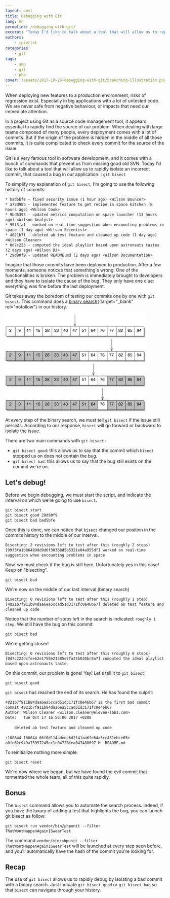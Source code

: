 ```yaml
---
layout: post
title: Debugging with Git
lang: en
permalink: /debugging-with-git/
excerpt: "Today I'd like to talk about a tool that will allow us to rapidly isolate an incorrect commit, that caused a bug in our application: git bisect"
authors:
    - rpierlot
categories:
    - git
tags:
    - amp
    - git
    - php
cover: /assets/2017-10-26-debugging-with-git/branching-illustration.png
---
```


When deploying new features to a production environment, risks of regression exist. Especially in big applications with a lot of untested code. We are never safe from negative behaviour, or impacts that need our immediate attention.

In a project using Git as a source code management tool, it appears essential to rapidly find the source of our problem. 
When dealing with large teams composed of many people, every deployment comes with a lot of commits.
But if the origin of the problem is hidden in the middle of all those commits, it is quite complicated to check every commit for the source of the issue.

Git is a very famous tool in software development, and it comes with a bunch of commands that prevent us from missing good old SVN.
Today I'd like to talk about a tool that will allow us to rapidly isolate an incorrect commit, that caused a bug in our application:  : `git bisect`

To simplify my explanation of `git bisect`, I'm going to use the following history of commits:

```
* bad5bfe - fixed security issue (1 hour ago) <Wilson Bouncer>
* a73d98b - implemented feature to get recipe in space kitchen (8 hours ago) <Wilson Cook>
* 9bd6395 - updated metrics computation on space launcher (13 hours ago) <Wilson Analyst>
* 99f3fa1 - worked on real-time suggestion when encounting problems in space (1 day ago) <Wilson Scientist>
* 4021b7f - deleted ab test feature and cleaned up code (1 day ago) <Wilson Cleaner>
* 0d7c223 - computed the ideal playlist based upon astronauts tastes (2 days ago) <Wilson DJ>
* 29d90f9 - updated README.md (2 days ago) <Wilson Documentation>
```
Imagine that those commits have been deployed to production. After a few moments, someone notices that something's wrong. One of the functionalities is broken.
The problem is immediately brought to developers and they have to isolate the cause of the bug. They only have one clue: everything was fine before the last deployment.
 
Git takes away the boredom of testing our commits one by one with `git bisect`. This command does a [binary search](https://en.wikipedia.org/wiki/Binary_search_algorithm){:target="_blank" rel="nofollow"} in our history.

![](/assets/2017-10-26-debugging-with-git/binary_search.jpg)

At every step of the binary search, we must tell `git bisect` if the issue still persists.
According to our response, `bisect` will go forward or backward to isolate the issue.

There are two main commands with `git bisect` :
* `git bisect good`: this allows us to say that the commit which `bisect` stopped us on does not contain the bug.
* `git bisect bad`: this allows us to say that the bug still exists on the commit we're on. 

## Let's debug!

Before we begin debugging, we must start the script, and indicate the interval on which we're going to use `bisect`.

```
git bisect start
git bisect good 29d90f9
git bisect bad bad5bfe
```
Once this is done, we can notice that `bisect` changed our position in the commits history to the middle of our interval.
```
Bisecting: 2 revisions left to test after this (roughly 2 steps)
[99f3fa1b86489dd9d6f30368d5b5321e04a955df] worked on real-time suggestion when encounting problems in space
```
Now, we must check if the bug is still here. Unfortunately yes in this case! 
Keep on "bisecting". 
```
git bisect bad
```
We're now on the middle of our last interval (binary search)
```
Bisecting: 0 revisions left to test after this (roughly 1 step)
[4021b7f911b84daa6ea5ccad51d3171fc0e46b67] deleted ab test feature and cleaned up code
```
Notice that the number of steps left in the search is indicated: `roughly 1 step`. 
We still have the bug on this commit: 
```
git bisect bad
```
We're getting closer! 
```
Bisecting: 0 revisions left to test after this (roughly 0 steps)
[0d7c223dcfee62e1750e21385e7fa35b030bc8a7] computed the ideal playlist based upon astronauts taste
```
On this commit, our problem is gone! Yay! Let's tell it to `git bisect`:
```
git bisect good
```
`git bisect` has reached the end of its search. He has found the culprit: 
```
4021b7f911b84daa6ea5ccad51d3171fc0e46b67 is the first bad commit
commit 4021b7f911b84daa6ea5ccad51d3171fc0e46b67
Author: Wilson Cleaner <wilson.cleaner@eleven-labs.com>
Date:   Tue Oct 17 16:56:06 2017 +0200

    deleted ab test feature and cleaned up code

:100644 100644 66f0d114adeee6d2141aa6fe64a5cc431ebce65e a0fe62c949a75957245ec1c04728fea047488697 M	README.md
```

To reinitialize nothing more simple: 

```
git bisect reset
```
We're now where we began, but we have found the evil commit that tormented the whole team, all of this quite rapidly.

## Bonus

The `bisect` command allows you to automate the search process. 
Indeed, if you have the luxury of adding a test that highlights the bug, you can launch git bisect as follow: 
```
git bisect run vendor/bin/phpunit --filter ThatWontHappenAgainISwearTest
```
The command `vendor/bin/phpunit --filter ThatWontHappenAgainISwearTest` will be launched at every step seen before, and you'll automatically have the hash of the commit you're looking for.

## Recap 

The use of `git bisect` allows us to rapidly debug by isolating a bad commit with a binary search.
Just indicate `git bisect good` or `git bisect bad` so that `bisect` can navigate through your history.

